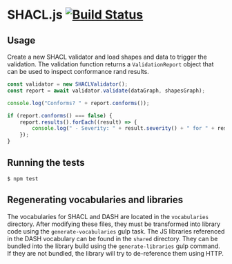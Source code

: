 # SHACL.js [![Build Status](https://travis-ci.org/zazuko/shacl-js.svg?branch=master)](https://travis-ci.org/zazuko/shacl-js)

## Usage

Create a new SHACL validator and load shapes and data to trigger the validation.
The validation function returns a `ValidationReport` object that can be used to inspect conformance rand results.

```javascript
const validator = new SHACLValidator();
const report = await validator.validate(dataGraph, shapesGraph);

console.log("Conforms? " + report.conforms());

if (report.conforms() === false) {
    report.results().forEach((result) => {
        console.log(" - Severity: " + result.severity() + " for " + result.sourceConstraintComponent());
    });
}
```

## Running the tests

```
$ npm test
```

## Regenerating vocabularies and libraries

The vocabularies for SHACL and DASH are located in the `vocabularies` directory. After modifying these files, they must
be transformed into library code using the `generate-vocabularies` gulp task.
The JS libraries referenced in the DASH vocabulary can be found in the `shared` directory. They can be bundled into the
library build using the `generate-libraries` gulp command. If they are not bundled, the library will try to de-reference
them using HTTP.
